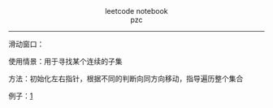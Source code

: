 <center>
    leetcode notebook
    <br>
    pzc
</center>

***

滑动窗口：

使用情景：用于寻找某个连续的子集

方法：初始化左右指针，根据不同的判断向同方向移动，指导遍历整个集合

例子：[1](https://leetcode-cn.com/problems/longest-substring-without-repeating-characters/)